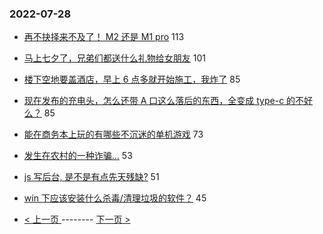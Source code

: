 ### 2022-07-28 
- [再不抉择来不及了！ M2 还是 M1 pro](https://www.v2ex.com/t/869141) 113
- [马上七夕了，兄弟们都送什么礼物给女朋友](https://www.v2ex.com/t/869148) 101
- [楼下空地要盖酒店，早上 6 点多就开始施工，我炸了](https://www.v2ex.com/t/869134) 85
- [现在发布的充电头，怎么还带 A 口这么落后的东西，全变成 type-c 的不好么？](https://www.v2ex.com/t/869188) 85
- [能在商务本上玩的有哪些不沉迷的单机游戏](https://www.v2ex.com/t/869187) 73
- [发生在农村的一种诈骗...](https://www.v2ex.com/t/869149) 53
- [js 写后台, 是不是有点先天残缺?](https://www.v2ex.com/t/869194) 51
- [win 下应该安装什么杀毒/清理垃圾的软件？](https://www.v2ex.com/t/869240) 45 

- [ < 上一页 ](https://github.com/able8/v2ex-hot-record/blob/master/2022-07-27.md) -------- [ 下一页 > ](https://github.com/able8/v2ex-hot-record/blob/master/2022-07-29.md)